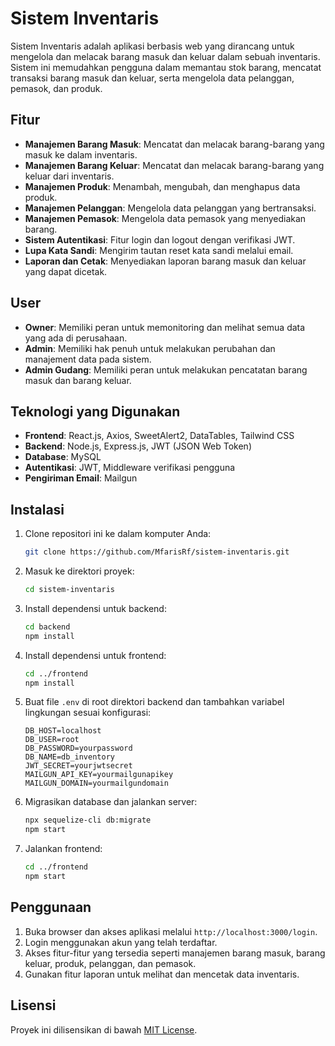 # Sistem Inventaris

Sistem Inventaris adalah aplikasi berbasis web yang dirancang untuk mengelola dan melacak barang masuk dan keluar dalam sebuah inventaris. Sistem ini memudahkan pengguna dalam memantau stok barang, mencatat transaksi barang masuk dan keluar, serta mengelola data pelanggan, pemasok, dan produk.

## Fitur

- **Manajemen Barang Masuk**: Mencatat dan melacak barang-barang yang masuk ke dalam inventaris.
- **Manajemen Barang Keluar**: Mencatat dan melacak barang-barang yang keluar dari inventaris.
- **Manajemen Produk**: Menambah, mengubah, dan menghapus data produk.
- **Manajemen Pelanggan**: Mengelola data pelanggan yang bertransaksi.
- **Manajemen Pemasok**: Mengelola data pemasok yang menyediakan barang.
- **Sistem Autentikasi**: Fitur login dan logout dengan verifikasi JWT.
- **Lupa Kata Sandi**: Mengirim tautan reset kata sandi melalui email.
- **Laporan dan Cetak**: Menyediakan laporan barang masuk dan keluar yang dapat dicetak.

## User
- **Owner**: Memiliki peran untuk memonitoring dan melihat semua data yang ada di perusahaan.
- **Admin**: Memiliki hak penuh untuk melakukan perubahan dan manajement data pada sistem.
- **Admin Gudang**: Memiliki peran untuk melakukan pencatatan barang masuk dan barang keluar.
## Teknologi yang Digunakan

- **Frontend**: React.js, Axios, SweetAlert2, DataTables, Tailwind CSS
- **Backend**: Node.js, Express.js, JWT (JSON Web Token)
- **Database**: MySQL
- **Autentikasi**: JWT, Middleware verifikasi pengguna
- **Pengiriman Email**: Mailgun

## Instalasi

1. Clone repositori ini ke dalam komputer Anda:
    ```bash
    git clone https://github.com/MfarisRf/sistem-inventaris.git
    ```

2. Masuk ke direktori proyek:
    ```bash
    cd sistem-inventaris
    ```

3. Install dependensi untuk backend:
    ```bash
    cd backend
    npm install
    ```

4. Install dependensi untuk frontend:
    ```bash
    cd ../frontend
    npm install
    ```

5. Buat file `.env` di root direktori backend dan tambahkan variabel lingkungan sesuai konfigurasi:
    ```
    DB_HOST=localhost
    DB_USER=root
    DB_PASSWORD=yourpassword
    DB_NAME=db_inventory
    JWT_SECRET=yourjwtsecret
    MAILGUN_API_KEY=yourmailgunapikey
    MAILGUN_DOMAIN=yourmailgundomain
    ```

6. Migrasikan database dan jalankan server:
    ```bash
    npx sequelize-cli db:migrate
    npm start
    ```

7. Jalankan frontend:
    ```bash
    cd ../frontend
    npm start
    ```

## Penggunaan

1. Buka browser dan akses aplikasi melalui `http://localhost:3000/login`.
2. Login menggunakan akun yang telah terdaftar.
3. Akses fitur-fitur yang tersedia seperti manajemen barang masuk, barang keluar, produk, pelanggan, dan pemasok.
4. Gunakan fitur laporan untuk melihat dan mencetak data inventaris.

## Lisensi

Proyek ini dilisensikan di bawah [MIT License](LICENSE).
